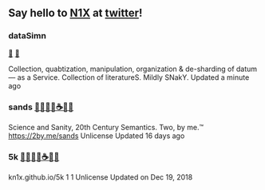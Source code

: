 ## Say hello to [N1X](https://n1x.site) at [twitter](https://m.twitter.com/itsn1x)!

### dataSimn 
[🍻](/dataSimn/http2-explained-en.pdf)
[🍴](/dataSimn/http2-explained-en.pdf)

Collection, quabtization, manipulation, organization & de-sharding of datum— as a Service. Collection of literatureS. Mildly SNakY.
Updated a minute ago

### sands [🍻🍷🍹🍶☕🍵🍼](/sands)
Science and Sanity, 20th Century Semantics. Two, by me.™ https://2by.me/sands
Unlicense Updated 16 days ago

### 5k [🍻🍷🍹🍶☕🍵🍼](/5k)
kn1x.github.io/5k
 1  1 Unlicense Updated on Dec 19, 2018
